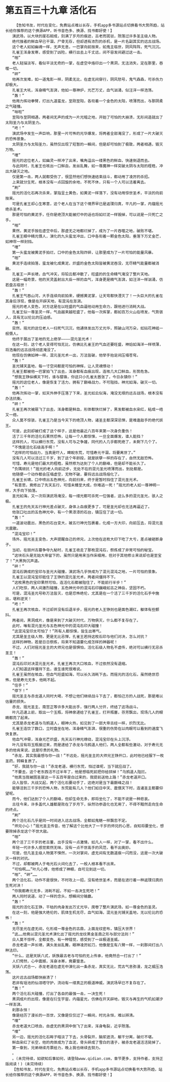 # 第五百三十九章 活化石
        【告知书友，时代在变化，免费站点难以长存，手机app多书源站点切换看书大势所趋，站长给你推荐的这个换源APP，听书音色多、换源、找书都好使！】
       演武场，以大块的崖石砌成，刻满了岁月的痕迹，古老而斑驳，殒落过许多圣主级人物。
       绝代强者的鲜血早已干涸，尸骨无存，但却透有浓烈的杀机，是一片名副其实的远古战场。
       这个老人如如幽魂一样，无声无息，一巴掌向前按来，如鬼主临世，阴风阵阵，死气沉沉。
       孔雀王浑身发寒，感受到了凶险，横行出去上千丈远，间不容发间避过这一击。
       “啪”
       老人轻描淡写，看似平淡无奇的一掌，在虚空中烙印出一个黑洞，无法消失，定在那里，吞噬一切。
       “砰”
       他再次发难，如一道鬼影一样，阴柔无比，在虚无间穿行，阴风怒号，鬼气森森，可杀伤力却极大。
       孔雀王大吼，浑身精气澎湃，他如一尊神炉，光芒万丈，血气汹涌，似汪洋一样浩荡。
       “轰！”
       他用力挥动拳臂，打出九道蛮龙，至刚至阳，各衔着一个金色的太阳，喷薄而出，与那阴柔之气碰撞。
       “咝啦”
       至阳与至阴相遇，两者间无声的成为一片光暗之地，开始了可怕的大崩溃，无形间造就出了太阳圣力与太阴圣力。
       “咚！”
       演武场中发生一声巨响，那里一片可怖的光华爆发，将两者全部淹没了，形成了一片大破灭的恐怖景象。
       太阴圣力与太阳圣力，虽然仅出现了短暂的一瞬间，但是却可怕到了极致，两者相遇，毁灭万物。
       “噗”
       摇光的这位老人，如幽灵一样冲了出来，嘴角溢出一缕黑色的鲜血，快速倒退而去。
       与此同时，孔雀王也咳出一口鲜血，发丝乱舞，如一尊魔神一样突破太阴与太阳的桎梏，冲出大破灭之地。
       仅是第一击，两人就都受伤了，很显然他们想快速结束战斗，都动用了凌厉的杀招。
       上来就分生死，根本没有一点回旋的余地，不死不休，只有一个人可以活着离去。
       “刷”
       摇光的活化石再次杀来，掌指呈土黄色，如黄泥一样落下，没有动用惊世圣术，平淡的向前按来。
       可是孔雀王却心生寒意，这个老人在当下这个境界早已是返璞归真，平凡的一掌，内蕴摇光绝杀圣术。
       那是可怕的黄泥手，任你是绝顶大能被打中的话也将如烂泥一样毁掉，可以说是一只死亡之手。
       “啪”
       果然，黄泥手按在虚空中后，那虚无之地都烂掉了，成为了一片吞噬之地，破败不堪。
       孔雀王眼中精光慑人，演化的九头蛮龙冲出，口中各衔着一颗金色太阳，垂落下万丈金芒，如神帘一样封挡。
       “噗”
       第一头蛮龙被黄泥手拍烂，口中的金色太阳炸碎，让那里成为了一片可怕的能量风暴。
       “啪”
       黄泥手连续拍落，蛮龙被化成黄泥，炽盛的金色太阳皆被黄泥吞没，无尽精气能量都被消融。
       孔雀王一声长啸，血气冲天，将铅云都冲散了，旺盛的的生命精气淹没了整片天地。
       这是一幅奇景，他的天灵盖射出大岳一样的血气，浑身更是精气澎湃，如汪洋一样汹涌，仿若盘古临世！
       “轰！”
       孔雀王气吞山河，大手连续向前拍来，硬撼黄泥掌，让天穹都快湮灭了！一头巨大的孔雀在其身后浮现，像是在开辟天地，有混沌在澎湃。
       摇光的老人变色，对方这是在以旺盛的气血逼他动用生命力，跟他进行消耗大战。
       孔雀王似一尊圣灵一样，气血越来越旺盛了，他每一次挥掌，都如百万火山在喷发，气势骇人，具有无以伦比的压迫感。
       “轰！”
       突然，摇光的这位老人一扫死气沉沉，他通体发出万丈光华，照破山河万朵，如拈花神祗一般慑人。
       他终于展出了圣地的无上绝学————混元圣光术！
       在这一刻，这个老人变得可怕无比，仿佛比孔雀王的气血还要旺盛，神焰如海洋一样喷薄，将浩瀚的远古战场彻底淹没了。
       他现在仿佛如神一样，混元圣光术一出，万法皆破，他举手抬足间压塌苍穹。
       “轰！”
       圣光铺天盖地，每一寸空间都是可怕的神辉，让人灵魂悸动！
       孔雀王都被他一巴掌拍飞了出去，浑身都有血痕出现，连咳几大口鲜血，形势危急。
       “想我王铮纵横天下时，谁与撄锋，你这只小孔雀太嚣张了，今日永镇你！”
       摇光的这位老人，像是恢复了活力，拥有了巅峰战力，不可阻挡，神光如海，破灭一切。
       “轰！”
       他再次挥动一掌，如天外伸手压落了下来，圣光如云似海，淹没无垠的远古战场，根本没有办法抗衡。
       “砰！”
       孔雀王再次被扇飞了出去，浑身都是鲜血，形体都快烂掉了，黑发都被血水染红，粘成一绺又一绺。
       众人莫不惊骇，孔雀王乃是当今天下的绝顶人物，诸圣主都深深忌惮，是难逢敌手的绝代妖王。
       可是，此刻却被打成了这个样子，这是他最近八百年来第一次身负重伤！
       活了三千年的活化石果然恐怖，让每一个人都惊悚，一旦全面爆发，谁人能挡？
       这样的人，可以横行东荒，没有人可与之争雄，同代的人几乎都死绝了，未剩下几个了。
       “不愧是活化石级高手啊！”
       “这样的可怕战力，当真是吓人，睥睨东荒，可惜寿元干涸，将要离世了。”
       没有几人可以活过三千岁，到了这个年龄段，就是妖孽一样的存在了，自然无敌恐怖。
       可惜，寿元是他们最大的桎梏，虽然修为达到了个人的巅峰，但是却不能长久了。
       “负隅顽抗！”摇光的老人向前迈步，无处不在的混元圣光喷薄而出，到处都是。
       他随便一个动作都会压塌虚空，无物不破，要将远古战场熔化了。
       孔雀王长啸，口中喷出五色神光，向前扫来，终于是暂时挡住了混元圣光术。
       “有意思，竟修出了先天五行，可惜未臻至大成，你难逃一死！”摇光的老人如一尊神明一样，大手向下拍落。
       圣光如海，又一次将演武场淹没，每一缕光都可杀死一位强者，这么多的混元圣光，骇人之极。
       孔雀王的先天五行神光差点破灭，身体上血痕更多了，可是圣光却也无法再逼近了。
       他张口吐出的五色神光中，有一个黑漆漆的石台，镇压住了这一切。
       “轰！”
       一道波动震出，黑色的石台变大，被五行神光包裹着，化成一方大印，向前压去，将混元圣光震散。
       “混沌宝印！”
       场外，摇光圣主变色，大声提醒自己的师兄，上次他在这枚大印下吃了大亏，差点被砸断身子。
       当初，在丽州古墓争夺九秘时，孔雀王收走了那枚混沌石，祭炼成了非常可怕的秘宝。
       “这块石头是无始大帝留下的，虽然只是用来当作床榻用，但对于其他修士来说却也是至宝了！”大黑狗沉声道。
       “砰！”
       混沌石铸成的宝印与圣光大碰撞，演武场几乎快成为了混元混沌之地，一片可怕的景象。
       孔雀王以混沌宝印抵住了王铮的混元圣光术，两者间僵持不下。
       “这枚黑色的宝印果然可怕，连活化石都被阻住了，不能前行半步！”
       人们吃惊，两人间激烈碰撞，五色神光中的混沌石印巍峨如古之神岳，坚固不朽。
       可是，混沌圣光号称万法皆灭，也是恐怖绝伦，尤其是在一个活了三千岁的活化石手中施出，堪称逆天！
       “咚！”
       孔雀王再次咳血，不过却并没有后退半步，摇光的老人王铮则也是面色潮红，躯体有些颤抖。
       两者间，黑洞成片，像是来到了大破灭时代，万物俱灭，什么都不复存在了。
       此时，唯有混元圣光与五色神光中的混沌石印大碰撞！
       “这混沌宝印太可怕了！”所有人都惊悚，皆生出寒气。
       尤其是圣主级人物，更是无比忌惮，孔雀王若持这枚石印与他们对决，怎么对抗？
       这样的神物，若是日日祭炼，将来不知道要化成怎样的神器呢！
       不过，人们对摇光圣主的大师兄也是很惧怕，活化石级人物名不虚传，绝对可以横行无忌杀圣主！
       “轰！”
       混沌石印对决混元圣光术，孔雀王再次大口咳血，不过依然没有退缩。
       人们知道这样僵持下去，谁生谁死很难说。
       孔雀王虽然在咳血，但血气旺盛如海，可以长久消耗下去。而摇光的活化石，虽然绝世恐怖，但是寿元无多，他耗不起。
       “住手！”
       “停下！”
       摇光圣主与赤龙道人同时大喝，不想让他们继续战斗下去了，都怕己方的人战死，那是难以估量的损失。
       赤龙、摇光圣主、南宫正等许多大能出手，强行两人分开，终结了这场战斗。
       叶凡迅速上前，取出一个玉瓶，将神泉递给了孔雀王，打开瓶塞，芬芳飘出，现场几人的眼睛都亮了起来。
       尤其是赤龙老道与乌鸦道人，眼神火热，如见到了一部大帝古经一样，炽烈无比。
       孔雀王连饮了数口，立时盘坐在地，浑身精气澎湃，很重的伤势在以肉眼可以看到的速度飞快复原。
       他血气冲霄，浑身光芒炽盛，先天五行神光缭绕，混沌宝印在头上沉浮。
       叶凡没有将玉瓶接过来，而是递给了赤龙与乌鸦道人他们，两人全都有些激动，对于寿元无多的他肯来说，这是珍贵的礼物。
       “赤龙，其实我最想与你一战！”不远处，摇光圣主的大师兄王铮开口，此时他已经服下一枚圣药，转瞬复原了。
       “好，我就与你一战！”赤龙老道，横行东荒，怕过谁呢，当下就应战了。
       “不要去，这个老东西活不过半年了，他是想临死前把你给拼掉！”乌鸦道人阻拦。
       “他真当我被困圣崖这一千五百年是白过来的，我提前送他上路！”赤龙老道开口。
       众人皆惊，大战又起，两个活化石要动手了，这绝对是当下最巅峰之战！
       能够活到三千岁的恐怖人物，东荒能有几人？他们如日中天、震慑天下时，连诸圣主都要仰望呢。
       而今，他们达到了个人的巅峰，但却生命无多，即将坐化了，不能不说是一种悲哀。
       古往今来，许多盖代人雄都是败在了岁月下，纵然功参造化也无用了，不得不黯然走向生命的终点。
       “刷”
       两个活化石几乎是同一时间进入远古战场，全都如鬼魅一样飘忽不定。
       “师兄小心！”摇光圣主传音，他了解这个比他大了一千岁的师兄的心思，自知将要坐化，想要除掉赤龙这个不世大敌。
       “啪”
       两个活了三千岁的老古董，出手没有一点激情，如凡人一样，对了一掌，看不出什么。
       年轻一代许多人感觉索然无味，没有一点不世高手的风范，看不出奥妙。
       可是，但凡圣主级人物莫不悚然，一次对掌间，虚无间有无数道痕一闪而没，这是一次大破灭一样的对抗。
       不过，却都被两人于电光石火间化去了，一般人根本看不出来。
       “可怕啊……”叶凡心悸，他修成了神眼，自可见到这一切。
       “啪”、“砰”……
       两个活化石，动作不是很快，不时攻上一招，没有绝世圣术，而是在进行着一种返璞归真的生死对决！
       “你我都寿元无多，消耗不起，不如一击决生死吧！”
       两人同时说道，动了一样的念头，想瞬间分输赢。
       “轰！”
       摇光的活化石王铮，干枯的肉身发出万丈光华，席卷了整片演武场，如一尊金色的圣灵。
       在这一刻，他是强大绝伦的，肌体生机无尽，血气如海，混元圣光铺天盖地，无以伦比的恐怖！
       “轰！”
       无尽圣光在虚无间，化形成一尊金色的古鼎，上面龙纹密布，镇压大世界！
       “这……他竟以混元圣光术演化出了摇光的龙纹黑金圣鼎之形与部分法则！”
       众人莫不惊呼，全都变色，有一种错觉，感受到了一丝极道圣威。
       赤龙老道一声长啸，满头发丝乱舞，眼神凌厉如刀，他像是生有八臂一样，一刹那间打出八种法印。
       “什么，这是天妖八式，妖族最古老与可怕的无上传承，他竟然合一打出了！”
       人们愕然，心中震撼，浑身冰寒，竟要窒息。
       天妖八式合一，赤龙老道在虚无中演化出一条赤龙，真实无比，荒古气息弥漫，龙之威压浩荡。
       这片远古战场都快崩溃了！
       若非有瑶池的仙泪塔守护，流动有一缕真正的极道神威，演武场早已不复存在了。
       “轰！”
       两个活化石大碰撞，打出了各自的最强一击，一决生死！
       黑洞成片的出现，像是在衍生宇宙，内蕴星光，仿佛在开天辟地，毁灭与再生的气机如潮汐一样澎湃。
       刹那永恒！
       像是经历了漫长的一百世，又像是仅仅过了一瞬间，时光永恒，难以辨清。
       “噗”
       赤龙老道大口喷血，自虚无的黑洞中倒飞了出来，浑身龟裂，近乎殒落。
       “噗”
       另一边，摇光的活化石眸子暗淡了下去，头骨裂开，脑浆迸流，躯干分离，破烂不堪。
       鲜血染红了长空，他的肉体成为了血泥，骨头碎成了雪白的渣子，被赤龙老道活活毙掉了。
       第一章到，兄弟继续月票给力，晚上我也继续去努力。
       。
       。(未完待续，如欲知后事如何，请登陆www.qidian.com，章节更多，支持作者，支持正版阅读！)（未完待续）
       【告知书友，时代在变化，免费站点难以长存，手机app多书源站点切换看书大势所趋，站长给你推荐的这个换源APP，听书音色多、换源、找书都好使！】